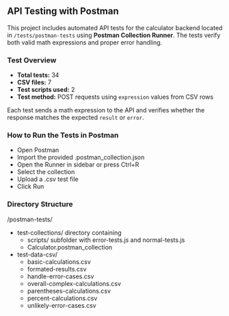 ## API Testing with Postman

This project includes automated API tests for the calculator backend located in `/tests/postman-tests` using **Postman Collection Runner**. The tests verify both valid math expressions and proper error handling.

### Test Overview

- **Total tests:** 34  
- **CSV files:** 7  
- **Test scripts used:** 2  
- **Test method:** POST requests using `expression` values from CSV rows

Each test sends a math expression to the API and verifies whether the response matches the expected `result` or `error`.


### How to Run the Tests in Postman

- Open Postman
- Import the provided .postman_collection.json
- Open the Runner in sidebar or press Ctrl+R
- Select the collection
- Upload a .csv test file
- Click Run


### Directory Structure
/postman-tests/
- test-collections/ directory containing 
    - scripts/ subfolder with error-tests.js and normal-tests.js
    - Calculator.postman_collection
- test-data-csv/
    - basic-calculations.csv
    - formated-results.csv
    - handle-error-cases.csv
    - overall-complex-calculations.csv
    - parentheses-calculations.csv
    - percent-calculations.csv
    - unlikely-error-cases.csv




